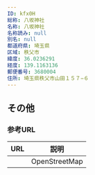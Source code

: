 ```yaml
---
ID: kfx0H
総称: 八坂神社
名称: 八坂神社
名称読み: null
別名: null
都道府県: 埼玉県
区域: 秩父市
緯度: 36.0236291
経度: 139.1163136
郵便番号: 3680004
住所: 埼玉県秩父市山田１５７−６
---
```


## その他

### 参考URL

| URL | 説明          |
| --- | ------------- |
|     | OpenStreetMap |
